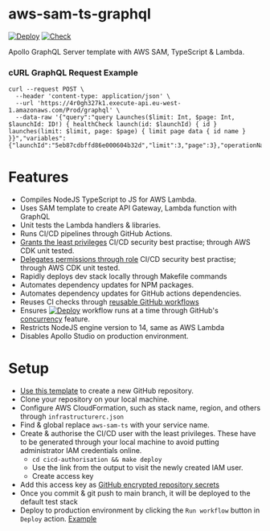 # aws-sam-ts-graphql

[![Deploy][badge_svg_deploy]][workflow_link_deploy]
[![Check][badge_svg_check]][workflow_link_check]

Apollo GraphQL Server template with AWS SAM, TypeScript & Lambda.

### cURL GraphQL Request Example

```
curl --request POST \
  --header 'content-type: application/json' \
  --url 'https://4r0gh327k1.execute-api.eu-west-1.amazonaws.com/Prod/graphql' \
  --data-raw '{"query":"query Launches($limit: Int, $page: Int, $launchId: ID!) { healthCheck launch(id: $launchId) { id } launches(limit: $limit, page: $page) { limit page data { id name } }}","variables":{"launchId":"5eb87cdbffd86e000604b32d","limit":3,"page":3},"operationName":"Launches"}'
```

# Features

- Compiles NodeJS TypeScript to JS for AWS Lambda.
- Uses SAM template to create API Gateway, Lambda function with GraphQL
- Unit tests the Lambda handlers & libraries.
- Runs CI/CD pipelines through GitHub Actions.
- [Grants the least privileges](https://docs.aws.amazon.com/IAM/latest/UserGuide/best-practices.html#grant-least-privilege) CI/CD security best practise; through AWS CDK unit tested.
- [Delegates permissions through role](https://docs.aws.amazon.com/IAM/latest/UserGuide/best-practices.html#delegate-using-roles) CI/CD security best practise; through AWS CDK unit tested.
- Rapidly deploys dev stack locally through Makefile commands
- Automates dependency updates for NPM packages.
- Automates dependency updates for GitHub actions dependencies.
- Reuses CI checks through [reusable GitHub workflows](https://docs.github.com/en/actions/learn-github-actions/reusing-workflows)
- Ensures [![Deploy][badge_svg_deploy]][workflow_link_deploy] workflow runs at a time through GitHub's [concurrency](https://docs.github.com/en/actions/learn-github-actions/workflow-syntax-for-github-actions#concurrency) feature.
- Restricts NodeJS engine version to 14, same as AWS Lambda
- Disables Apollo Studio on production environment.

# Setup

- [Use this template][use_this_template] to create a new GitHub repository.
- Clone your repository on your local machine.
- Configure AWS CloudFormation, such as stack name, region, and others through `infrastructurerc.json`
- Find & global replace `aws-sam-ts` with your service name.
- Create & authorise the CI/CD user with the least privileges. These have to be generated through your local machine to avoid putting administrator IAM credentials online.
  - `cd cicd-authorisation && make deploy`
  - Use the link from the output to visit the newly created IAM user.
  - Create access key
- Add this access key as [GitHub encrypted repository secrets](https://docs.github.com/en/actions/security-guides/encrypted-secrets#creating-encrypted-secrets-for-a-repository)
- Once you commit & git push to main branch, it will be deployed to the default test stack
- Deploy to production environment by clicking the `Run workflow` button in `Deploy` action. [Example](https://github.com/rdok/aws-sam-ts/actions/workflows/deploy.yml)

[use_this_template]: https://github.com/rdok/aws-sam-ts-graphql/generate
[badge_svg_deploy]: https://github.com/rdok/aws-sam-ts-graphql/actions/workflows/deploy.yml/badge.svg?branch=main
[badge_svg_check]: https://github.com/rdok/aws-sam-ts-graphql/actions/workflows/check.yml/badge.svg
[workflow_link_deploy]: https://github.com/rdok/aws-sam-ts-graphql/actions/workflows/deploy.yml
[workflow_link_check]: https://github.com/rdok/aws-sam-ts-graphql/actions/workflows/check.yml
